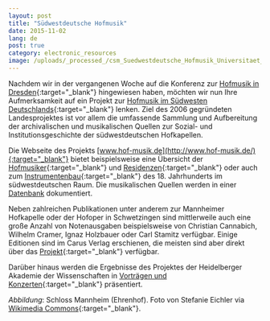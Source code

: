 ```yaml
---
layout: post
title: "Südwestdeutsche Hofmusik"
date: 2015-11-02
lang: de
post: true
category: electronic_resources
image: /uploads/_processed_/csm_Suedwestdeutsche_Hofmusik_Universitaet_Mannheim_Schloss_Ehrenhof_44e230d082.jpg
---
```



Nachdem wir in der vergangenen Woche auf die Konferenz zur [Hofmusik in Dresden](http://www.rism.info/de/home/newsdetails/article/2/collecting-performing-exploring-dresdens-eighteenth-century-court-music.html){:target="_blank"} hingewiesen haben, möchten wir nun Ihre Aufmerksamkeit auf ein Projekt zur [Hofmusik im Südwesten Deutschlands](http://www.hof-musik.de/){:target="_blank"} lenken. Ziel des 2006 gegründeten Landesprojektes ist vor allem die umfassende Sammlung und Aufbereitung der archivalischen und musikalischen Quellen zur Sozial- und Institutionsgeschichte der südwestdeutschen Hofkapellen.



Die Webseite des Projekts [www.hof-musik.de](http://www.hof-musik.de/){:target="_blank"} bietet beispielsweise eine Übersicht der [Hofmusiker](http://www.hof-musik.de/html/a_hofmusiker.html){:target="_blank"} und [Residenzen](http://www.hof-musik.de/html/residenzen.html){:target="_blank"} oder auch zum [Instrumentenbau](http://www.hof-musik.de/html/instrumentenbau.html){:target="_blank"} des 18. Jahrhunderts im südwestdeutschen Raum. Die musikalischen Quellen werden in einer [Datenbank](http://www.haw.uni-heidelberg.de/forschung/forschungsstellen/hofmusik/hofmusik-noten.de.html "external-link-new-window") dokumentiert.



Neben zahlreichen Publikationen unter anderem zur Mannheimer Hofkapelle oder der Hofoper in Schwetzingen sind mittlerweile auch eine große Anzahl von Notenausgaben beispielsweise von Christian Cannabich, Wilhelm Cramer, Ignaz Holzbauer oder Carl Stamitz verfügbar. Einige Editionen sind im Carus Verlag erschienen, die meisten sind aber direkt über das [Projekt](http://www.hof-musik.de/html/notenausgaben.html){:target="_blank"} verfügbar.



Darüber hinaus werden die Ergebnisse des Projektes der Heidelberger Akademie der Wissenschaften in [Vorträgen und Konzerten](http://www.hof-musik.de/html/veranstaltungen.html){:target="_blank"} präsentiert.

_Abbildung_: Schloss Mannheim (Ehrenhof). Foto von Stefanie Eichler via [Wikimedia Commons](https://commons.wikimedia.org/wiki/File:Universitaet_Mannheim_Schloss_Ehrenhof.jpg){:target="_blank"}.

<script type="text/javascript">var switchTo5x=true;</script><script type="text/javascript" src="http://w.sharethis.com/button/buttons.js"></script><script type="text/javascript">stLight.options({publisher: "9b601438-1ce1-49d8-bfd7-9cff5df54c17", doNotHash: false, doNotCopy: false, hashAddressBar: false});</script>